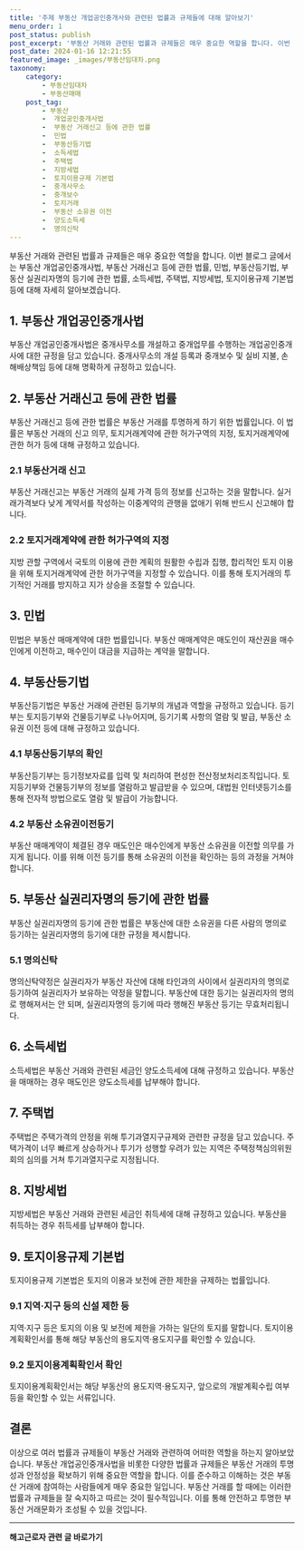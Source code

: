 ```yaml
---
title: '주제 부동산 개업공인중개사와 관련된 법률과 규제들에 대해 알아보기'
menu_order: 1
post_status: publish
post_excerpt: '부동산 거래와 관련된 법률과 규제들은 매우 중요한 역할을 합니다. 이번 블로그 글에서는 부동산 개업공인중개사법, 부동산 거래신고 등에 관한 법률, 민법, 부동산등기법, 부동산 실권리자명의 등기에 관한 법률, 소득세법, 주택법, 지방세법, 토지이용규제 기본법 등에 대해 자세히 알아보겠습니다.'
post_date: 2024-01-16 12:21:55
featured_image: _images/부동산임대차.png
taxonomy:
    category:
        - 부동산임대차
        - 부동산매매
    post_tag:
        - 부동산
        -  개업공인중개사법
        -  부동산 거래신고 등에 관한 법률
        -  민법
        -  부동산등기법
        -  소득세법
        -  주택법
        -  지방세법
        -  토지이용규제 기본법
        -  중개사무소
        -  중개보수
        -  토지거래
        -  부동산 소유권 이전
        -  양도소득세
        -  명의신탁
---
```



부동산 거래와 관련된 법률과 규제들은 매우 중요한 역할을 합니다. 이번 블로그 글에서는 부동산 개업공인중개사법, 부동산 거래신고 등에 관한 법률, 민법, 부동산등기법, 부동산 실권리자명의 등기에 관한 법률, 소득세법, 주택법, 지방세법, 토지이용규제 기본법 등에 대해 자세히 알아보겠습니다. 

## 1. 부동산 개업공인중개사법
부동산 개업공인중개사법은 중개사무소를 개설하고 중개업무를 수행하는 개업공인중개사에 대한 규정을 담고 있습니다. 중개사무소의 개설 등록과 중개보수 및 실비 지불, 손해배상책임 등에 대해 명확하게 규정하고 있습니다.

## 2. 부동산 거래신고 등에 관한 법률
부동산 거래신고 등에 관한 법률은 부동산 거래를 투명하게 하기 위한 법률입니다. 이 법률은 부동산 거래의 신고 의무, 토지거래계약에 관한 허가구역의 지정, 토지거래계약에 관한 허가 등에 대해 규정하고 있습니다.

### 2.1 부동산거래 신고
부동산 거래신고는 부동산 거래의 실제 가격 등의 정보를 신고하는 것을 말합니다. 실거래가격보다 낮게 계약서를 작성하는 이중계약의 관행을 없애기 위해 반드시 신고해야 합니다.

### 2.2 토지거래계약에 관한 허가구역의 지정
지방 관할 구역에서 국토의 이용에 관한 계획의 원활한 수립과 집행, 합리적인 토지 이용을 위해 토지거래계약에 관한 허가구역을 지정할 수 있습니다. 이를 통해 토지거래의 투기적인 거래를 방지하고 지가 상승을 조절할 수 있습니다.

## 3. 민법
민법은 부동산 매매계약에 대한 법률입니다. 부동산 매매계약은 매도인이 재산권을 매수인에게 이전하고, 매수인이 대금을 지급하는 계약을 말합니다.

## 4. 부동산등기법
부동산등기법은 부동산 거래에 관련된 등기부의 개념과 역할을 규정하고 있습니다. 등기부는 토지등기부와 건물등기부로 나누어지며, 등기기록 사항의 열람 및 발급, 부동산 소유권 이전 등에 대해 규정하고 있습니다.

### 4.1 부동산등기부의 확인
부동산등기부는 등기정보자료를 입력 및 처리하여 편성한 전산정보처리조직입니다. 토지등기부와 건물등기부의 정보를 열람하고 발급받을 수 있으며, 대법원 인터넷등기소를 통해 전자적 방법으로도 열람 및 발급이 가능합니다.

### 4.2 부동산 소유권이전등기
부동산 매매계약이 체결된 경우 매도인은 매수인에게 부동산 소유권을 이전할 의무를 가지게 됩니다. 이를 위해 이전 등기를 통해 소유권의 이전을 확인하는 등의 과정을 거쳐야 합니다.

## 5. 부동산 실권리자명의 등기에 관한 법률
부동산 실권리자명의 등기에 관한 법률은 부동산에 대한 소유권을 다른 사람의 명의로 등기하는 실권리자명의 등기에 대한 규정을 제시합니다.

### 5.1 명의신탁
명의신탁약정은 실권리자가 부동산 자산에 대해 타인과의 사이에서 실권리자의 명의로 등기하여 실권리자가 보유하는 약정을 말합니다. 부동산에 대한 등기는 실권리자의 명의로 행해져서는 안 되며, 실권리자명의 등기에 따라 행해진 부동산 등기는 무효처리됩니다.

## 6. 소득세법
소득세법은 부동산 거래와 관련된 세금인 양도소득세에 대해 규정하고 있습니다. 부동산을 매매하는 경우 매도인은 양도소득세를 납부해야 합니다.

## 7. 주택법
주택법은 주택가격의 안정을 위해 투기과열지구규제와 관련한 규정을 담고 있습니다. 주택가격이 너무 빠르게 상승하거나 투기가 성행할 우려가 있는 지역은 주택정책심의위원회의 심의를 거쳐 투기과열지구로 지정됩니다.

## 8. 지방세법
지방세법은 부동산 거래와 관련된 세금인 취득세에 대해 규정하고 있습니다. 부동산을 취득하는 경우 취득세를 납부해야 합니다.

## 9. 토지이용규제 기본법
토지이용규제 기본법은 토지의 이용과 보전에 관한 제한을 규제하는 법률입니다.

### 9.1 지역·지구 등의 신설 제한 등
지역·지구 등은 토지의 이용 및 보전에 제한을 가하는 일단의 토지를 말합니다. 토지이용계획확인서를 통해 해당 부동산의 용도지역·용도지구를 확인할 수 있습니다.

### 9.2 토지이용계획확인서 확인
토지이용계획확인서는 해당 부동산의 용도지역·용도지구, 앞으로의 개발계획수립 여부 등을 확인할 수 있는 서류입니다.

## 결론

이상으로 여러 법률과 규제들이 부동산 거래와 관련하여 어떠한 역할을 하는지 알아보았습니다. 부동산 개업공인중개사법을 비롯한 다양한 법률과 규제들은 부동산 거래의 투명성과 안정성을 확보하기 위해 중요한 역할을 합니다. 이를 준수하고 이해하는 것은 부동산 거래에 참여하는 사람들에게 매우 중요한 일입니다. 부동산 거래를 할 때에는 이러한 법률과 규제들을 잘 숙지하고 따르는 것이 필수적입니다. 이를 통해 안전하고 투명한 부동산 거래문화가 조성될 수 있을 것입니다.
<!-- wp:separator -->
<hr class="wp-block-separator has-alpha-channel-opacity"/>
<!-- /wp:separator -->

<!-- wp:group {"backgroundColor":"base","layout":{"type":"constrained"}} -->
<div class="wp-block-group has-base-background-color has-background"><!-- wp:paragraph {"align":"center","fontSize":"medium"} -->
<p class="has-text-align-center has-large-font-size"><strong>해고근로자 관련 글 바로가기</strong></p>
<!-- /wp:paragraph -->


<!-- wp:latest-posts
{"categories":[{"id":12660,"count":19,"description":"","link":"https://uknowlaw.com/category/%ed%95%b4%ea%b3%a0%ea%b7%bc%eb%a1%9c%ec%9e%90/","name":"해고근로자","slug":"해고근로자","taxonomy":"category","parent":0,"meta":[],"_links":{"self":[{"href":"https://uknowlaw.com/wp-json/wp/v2/categories/12660"}],"collection":[{"href":"https://uknowlaw.com/wp-json/wp/v2/categories"}],"about":[{"href":"https://uknowlaw.com/wp-json/wp/v2/taxonomies/category"}],"wp:post_type":[{"href":"https://uknowlaw.com/wp-json/wp/v2/posts?categories=12660"}],"curies":[{"name":"wp","href":"https://api.w.org/{rel}","templated":true}]}}],"postsToShow":100,"excerptLength":28,"postLayout":"grid","columns":2,"featuredImageAlign":"left","featuredImageSizeSlug":"large","fontSize":"small"} /--></div>
<!-- /wp:group -->